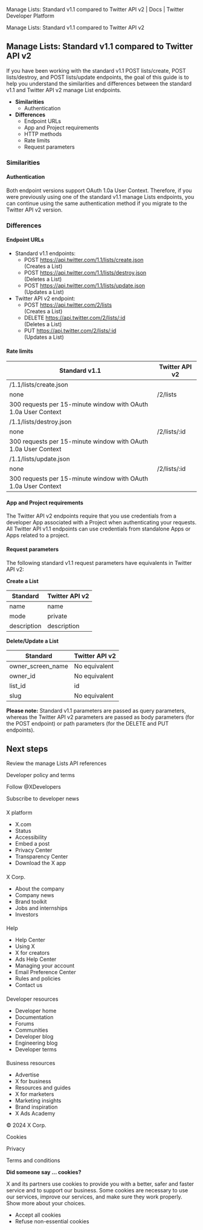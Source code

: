 
Manage Lists: Standard v1.1 compared to Twitter API v2 | Docs | Twitter Developer Platform 

Manage Lists: Standard v1.1 compared to Twitter API v2

Manage Lists: Standard v1.1 compared to Twitter API v2
------------------------------------------------------

If you have been working with the standard v1.1 POST lists/create, POST lists/destroy, and POST lists/update endpoints, the goal of this guide is to help you understand the similarities and differences between the standard v1.1 and Twitter API v2 manage List endpoints.

* **Similarities**
	+ Authentication
* **Differences**
	+ Endpoint URLs
	+ App and Project requirements
	+ HTTP methods
	+ Rate limits
	+ Request parameters

### Similarities

#### **Authentication**

Both endpoint versions support OAuth 1.0a User Context. Therefore, if you were previously using one of the standard v1.1 manage Lists endpoints, you can continue using the same authentication method if you migrate to the Twitter API v2 version.

### Differences

#### Endpoint URLs

* Standard v1.1 endpoints:
	+ POST https://api.twitter.com/1.1/lists/create.json  
	(Creates a List)
	+ POST https://api.twitter.com/1.1/lists/destroy.json  
	(Deletes a List)
	+ POST https://api.twitter.com/1.1/lists/update.json  
	(Updates a List)
* Twitter API v2 endpoint:
	+ POST https://api.twitter.com/2/lists  
	(Creates a List)
	+ DELETE https://api.twitter.com/2/lists/:id  
	(Deletes a List)
	+ PUT https://api.twitter.com/2/lists/:id  
	(Updates a List)

#### Rate limits

| **Standard v1.1** | **Twitter API v2** |
| --- | --- |
| /1.1/lists/create.json
none | /2/lists
300 requests per 15-minute window with OAuth 1.0a User Context |
| /1.1/lists/destroy.json
none | /2/lists/:id
300 requests per 15-minute window with OAuth 1.0a User Context |
| /1.1/lists/update.json
none | /2/lists/:id
300 requests per 15-minute window with OAuth 1.0a User Context |

#### App and Project requirements

The Twitter API v2 endpoints require that you use credentials from a developer App associated with a Project when authenticating your requests. All Twitter API v1.1 endpoints can use credentials from standalone Apps or Apps related to a project.

#### Request parameters

The following standard v1.1 request parameters have equivalents in Twitter API v2:

**Create a List**  

| **Standard** | **Twitter API v2** |
| --- | --- |
| name | name |
| mode | private |
| description | description |

**Delete/Update a List**

| **Standard** | **Twitter API v2** |
| --- | --- |
| owner\_screen\_name | No equivalent |
| owner\_id | No equivalent |
| list\_id | id |
| slug | No equivalent |

**Please note:** Standard v1.1 parameters are passed as query parameters, whereas the Twitter API v2 parameters are passed as body parameters (for the POST endpoint) or path parameters (for the DELETE and PUT endpoints).

Next steps
----------

Review the manage Lists API references

Developer policy and terms

Follow @XDevelopers

Subscribe to developer news

#### 
 X platform

* X.com
* Status
* Accessibility
* Embed a post
* Privacy Center
* Transparency Center
* Download the X app

#### 
 X Corp.

* About the company
* Company news
* Brand toolkit
* Jobs and internships
* Investors

#### 
 Help

* Help Center
* Using X
* X for creators
* Ads Help Center
* Managing your account
* Email Preference Center
* Rules and policies
* Contact us

#### 
 Developer resources

* Developer home
* Documentation
* Forums
* Communities
* Developer blog
* Engineering blog
* Developer terms

#### 
 Business resources

* Advertise
* X for business
* Resources and guides
* X for marketers
* Marketing insights
* Brand inspiration
* X Ads Academy

 © 2024 X Corp.

Cookies

Privacy

Terms and conditions

**Did someone say … cookies?**  

 X and its partners use cookies to provide you with a better, safer and
 faster service and to support our business. Some cookies are necessary to use
 our services, improve our services, and make sure they work properly.
 Show more about your choices.

* Accept all cookies
* Refuse non-essential cookies